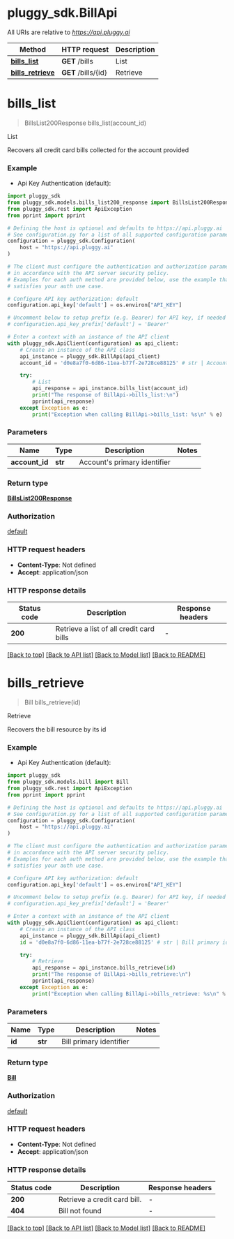 # pluggy_sdk.BillApi

All URIs are relative to *https://api.pluggy.ai*

Method | HTTP request | Description
------------- | ------------- | -------------
[**bills_list**](BillApi.md#bills_list) | **GET** /bills | List
[**bills_retrieve**](BillApi.md#bills_retrieve) | **GET** /bills/{id} | Retrieve


# **bills_list**
> BillsList200Response bills_list(account_id)

List

Recovers all credit card bills collected for the account provided

### Example

* Api Key Authentication (default):

```python
import pluggy_sdk
from pluggy_sdk.models.bills_list200_response import BillsList200Response
from pluggy_sdk.rest import ApiException
from pprint import pprint

# Defining the host is optional and defaults to https://api.pluggy.ai
# See configuration.py for a list of all supported configuration parameters.
configuration = pluggy_sdk.Configuration(
    host = "https://api.pluggy.ai"
)

# The client must configure the authentication and authorization parameters
# in accordance with the API server security policy.
# Examples for each auth method are provided below, use the example that
# satisfies your auth use case.

# Configure API key authorization: default
configuration.api_key['default'] = os.environ["API_KEY"]

# Uncomment below to setup prefix (e.g. Bearer) for API key, if needed
# configuration.api_key_prefix['default'] = 'Bearer'

# Enter a context with an instance of the API client
with pluggy_sdk.ApiClient(configuration) as api_client:
    # Create an instance of the API class
    api_instance = pluggy_sdk.BillApi(api_client)
    account_id = 'd0e8a7f0-6d86-11ea-b77f-2e728ce88125' # str | Account's primary identifier

    try:
        # List
        api_response = api_instance.bills_list(account_id)
        print("The response of BillApi->bills_list:\n")
        pprint(api_response)
    except Exception as e:
        print("Exception when calling BillApi->bills_list: %s\n" % e)
```



### Parameters


Name | Type | Description  | Notes
------------- | ------------- | ------------- | -------------
 **account_id** | **str**| Account&#39;s primary identifier | 

### Return type

[**BillsList200Response**](BillsList200Response.md)

### Authorization

[default](../README.md#default)

### HTTP request headers

 - **Content-Type**: Not defined
 - **Accept**: application/json

### HTTP response details

| Status code | Description | Response headers |
|-------------|-------------|------------------|
**200** | Retrieve a list of all credit card bills |  -  |

[[Back to top]](#) [[Back to API list]](../README.md#documentation-for-api-endpoints) [[Back to Model list]](../README.md#documentation-for-models) [[Back to README]](../README.md)

# **bills_retrieve**
> Bill bills_retrieve(id)

Retrieve

Recovers the bill resource by its id

### Example

* Api Key Authentication (default):

```python
import pluggy_sdk
from pluggy_sdk.models.bill import Bill
from pluggy_sdk.rest import ApiException
from pprint import pprint

# Defining the host is optional and defaults to https://api.pluggy.ai
# See configuration.py for a list of all supported configuration parameters.
configuration = pluggy_sdk.Configuration(
    host = "https://api.pluggy.ai"
)

# The client must configure the authentication and authorization parameters
# in accordance with the API server security policy.
# Examples for each auth method are provided below, use the example that
# satisfies your auth use case.

# Configure API key authorization: default
configuration.api_key['default'] = os.environ["API_KEY"]

# Uncomment below to setup prefix (e.g. Bearer) for API key, if needed
# configuration.api_key_prefix['default'] = 'Bearer'

# Enter a context with an instance of the API client
with pluggy_sdk.ApiClient(configuration) as api_client:
    # Create an instance of the API class
    api_instance = pluggy_sdk.BillApi(api_client)
    id = 'd0e8a7f0-6d86-11ea-b77f-2e728ce88125' # str | Bill primary identifier

    try:
        # Retrieve
        api_response = api_instance.bills_retrieve(id)
        print("The response of BillApi->bills_retrieve:\n")
        pprint(api_response)
    except Exception as e:
        print("Exception when calling BillApi->bills_retrieve: %s\n" % e)
```



### Parameters


Name | Type | Description  | Notes
------------- | ------------- | ------------- | -------------
 **id** | **str**| Bill primary identifier | 

### Return type

[**Bill**](Bill.md)

### Authorization

[default](../README.md#default)

### HTTP request headers

 - **Content-Type**: Not defined
 - **Accept**: application/json

### HTTP response details

| Status code | Description | Response headers |
|-------------|-------------|------------------|
**200** | Retrieve a credit card bill. |  -  |
**404** | Bill not found |  -  |

[[Back to top]](#) [[Back to API list]](../README.md#documentation-for-api-endpoints) [[Back to Model list]](../README.md#documentation-for-models) [[Back to README]](../README.md)

